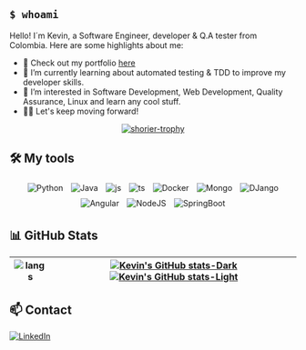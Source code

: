 ## `$ whoami`

Hello! I´m Kevin, a Software Engineer, developer & Q.A tester from Colombia. Here are some highlights about me:


- 🔗 Check out my portfolio [here](https://kbn05.github.io/) 
- 🌱 I’m currently learning about automated testing & TDD to improve my developer skills.
- 🧠 I’m interested in Software Development, Web Development, Quality Assurance, Linux and learn any cool stuff.
- 👩‍💻 Let's keep moving forward!

<p align="center">
  <a href="https://github.com/kbn05">
    <img src="https://github-profile-trophy.vercel.app/?username=kbn05&row=1&rank=-?&column=5" alt="shorier-trophy"/>
  </a>
</p>

## 🛠️ My tools

<p align="center">
	<img style="margin: 5px;" src="https://img.shields.io/badge/python-3776AB.svg?style=for-the-badge&logo=python&logoColor=white" alt="Python"/>
	<img style="margin: 5px;" src="https://img.shields.io/badge/Java-ED8B00?style=for-the-badge&logo=openjdk&logoColor=white" alt="Java"/>
	<img style="margin: 5px;" src="https://img.shields.io/badge/javascript-%23323330.svg?style=for-the-badge&logo=javascript&logoColor=%23F7DF1E" alt="js"/>
	<img style="margin: 5px;" src="https://img.shields.io/badge/typeScript-007ACC?style=for-the-badge&logo=typescript&logoColor=white" alt="ts"/>
	<img style="margin: 5px;" src="https://img.shields.io/badge/docker-%230db7ed.svg?style=for-the-badge&logo=docker&logoColor=white" alt="Docker"/>
	<img style="margin: 5px;" src="https://img.shields.io/badge/MongoDB-%234ea94b.svg?style=for-the-badge&logo=mongodb&logoColor=white" alt="Mongo"/>
	<img style="margin: 5px;" src="https://img.shields.io/badge/Django-092E20?style=for-the-badge&logo=django&logoColor=white" alt="DJango"/>
	<img style="margin: 5px;" src="https://img.shields.io/badge/Angular-DD0031?style=for-the-badge&logo=angular&logoColor=white" alt="Angular"/>
	<img style="margin: 5px;" src="https://img.shields.io/badge/node.js-6DA55F?style=for-the-badge&logo=node.js&logoColor=white" alt="NodeJS"/>
	<img style="margin: 5px;" src="https://img.shields.io/badge/SpringBoot-6DB33F?style=for-the-badge&logo=Spring&logoColor=white" alt="SpringBoot"/>
</p>

## 📊 GitHub Stats

| <img align="center" src="https://github-readme-stats.vercel.app/api/top-langs/?username=kbn05&size_weight=0.1&count_weight=1&langs_count=8&layout=compact&hide=html,css,objective-c,cmake,swift,dart,scss,powershell,handlebars,batchfile" alt="langs"/> | [![Kevin's GitHub stats-Dark](https://github-readme-stats.vercel.app/api?username=kbn05&show_icons=true&theme=dark#gh-dark-mode-only)](https://github.com/anuraghazra/github-readme-stats#gh-dark-mode-only) [![Kevin's GitHub stats-Light](https://github-readme-stats.vercel.app/api?username=kbn05&show_icons=true&theme=default#gh-light-mode-only)](https://github.com/anuraghazra/github-readme-stats#gh-light-mode-only) |
| ---------- | ---------- |

## 📫 Contact

[![LinkedIn](https://img.shields.io/badge/linkedin-%230077B5.svg?style=for-the-badge&logo=linkedin&logoColor=white)](https://www.linkedin.com/in/kbn055/)

[https://github.com/orgs/community/discussions/61477#discussioncomment-6512835]:#
